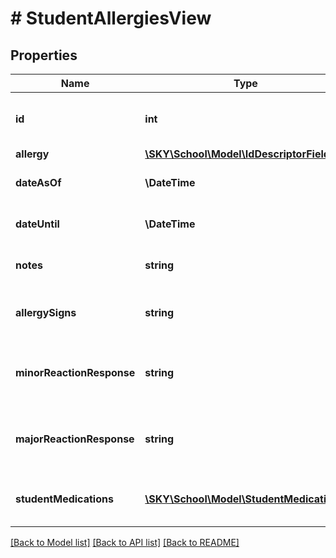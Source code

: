 # # StudentAllergiesView

## Properties

Name | Type | Description | Notes
------------ | ------------- | ------------- | -------------
**id** | **int** | The ID of student medical allergy | [optional]
**allergy** | [**\SKY\School\Model\IdDescriptorField**](IdDescriptorField.md) |  | [optional]
**dateAsOf** | **\DateTime** | The start date for the allergy. | [optional]
**dateUntil** | **\DateTime** | The end date for the allergy. | [optional]
**notes** | **string** | The notes for the allergy. | [optional]
**allergySigns** | **string** | The signs of an allergic reaction. | [optional]
**minorReactionResponse** | **string** | The response for a minor allergic reaction. | [optional]
**majorReactionResponse** | **string** | The response for a major allergic reaction. | [optional]
**studentMedications** | [**\SKY\School\Model\StudentMedication[]**](StudentMedication.md) | An array of student medication objects. | [optional]

[[Back to Model list]](../../README.md#models) [[Back to API list]](../../README.md#endpoints) [[Back to README]](../../README.md)
